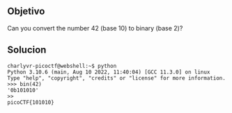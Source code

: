## Objetivo 
Can you convert the number 42 (base 10) to binary (base 2)?
## Solucion 
```
charlyvr-picoctf@webshell:~$ python
Python 3.10.6 (main, Aug 10 2022, 11:40:04) [GCC 11.3.0] on linux
Type "help", "copyright", "credits" or "license" for more information.
>>> bin(42)
'0b101010'
>>
picoCTF{101010}
```